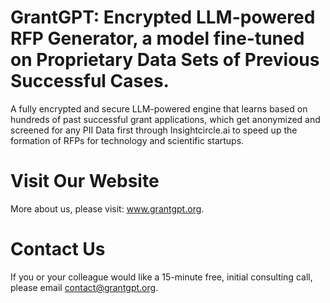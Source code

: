 # GrantGPT: Encrypted LLM-powered RFP Generator, a model fine-tuned on Proprietary Data Sets of Previous Successful Cases.

A fully encrypted and secure LLM-powered engine that learns based on hundreds of past successful grant applications, which get anonymized and screened for any PII Data first through Insightcircle.ai to speed up the formation of RFPs for technology and scientific startups.

# Visit Our Website

More about us, please visit: www.grantgpt.org.

# Contact Us

If you or your colleague would like a 15-minute free,
initial consulting call, please email contact@grantgpt.org.
